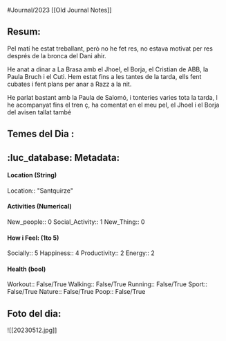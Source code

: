 #Journal/2023 
[[Old Journal Notes]]


## Resum: 
Pel matí he estat treballant, però no  he fet res, no estava motivat per res després de la bronca del Dani ahir. 

He anat a dinar a La Brasa amb el Jhoel, el Borja, el Cristian de ABB, la Paula Bruch i el Cuti. Hem estat fins a les tantes de la tarda, ells fent cubates i fent plans per anar a Razz a la nit. 

He parlat bastant amb la Paula de Salomó, i tonteries varies tota la tarda, l he acompanyat fins el tren ç, ha comentat en el meu pel, el Jhoel i el Borja del avisen tallat també 

## Temes del Dia :


## :luc_database:  Metadata: 
#### Location (String)
Location:: "Santquirze"

#### Activities (Numerical)
New_people:: 0
Social_Activity::  1
New_Thing:: 0

#### How i Feel:  (1to 5)
Socially:: 5
Happiness:: 4
Productivity:: 2
Energy:: 2

#### Health (bool)
Workout:: False/True
Walking:: False/True
Running:: False/True
Sport:: False/True
Nature:: False/True
Poop:: False/True

## Foto del dia:

![[20230512.jpg]]